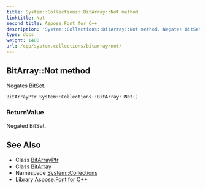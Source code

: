 ```yaml
---
title: System::Collections::BitArray::Not method
linktitle: Not
second_title: Aspose.Font for C++
description: 'System::Collections::BitArray::Not method. Negates BitSet in C++.'
type: docs
weight: 1400
url: /cpp/system.collections/bitarray/not/
---
```

## BitArray::Not method


Negates BitSet.

```cpp
BitArrayPtr System::Collections::BitArray::Not()
```


### ReturnValue

Negated BitSet.

## See Also

* Class [BitArrayPtr](../../bitarrayptr/)
* Class [BitArray](../)
* Namespace [System::Collections](../../)
* Library [Aspose.Font for C++](../../../)
